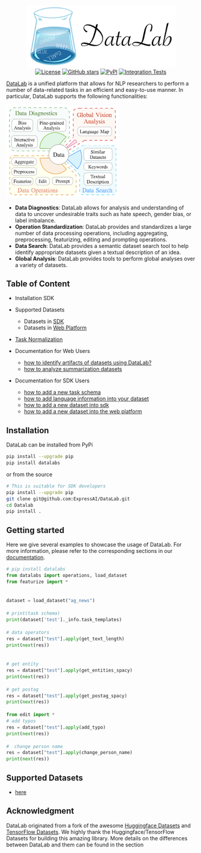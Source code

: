 <p align="center">
    <br>
    <img src="./docs/resources/figs/readme_logo.png" width="400"/>
    <br>
  <a href="https://github.com/expressai/DataLab/blob/main/LICENSE"><img alt="License" src="https://img.shields.io/github/license/expressai/DataLab" /></a>
  <a href="https://github.com/expressai/DataLab/stargazers"><img alt="GitHub stars" src="https://img.shields.io/github/stars/expressai/DataLab" /></a>
  <a href="https://pypi.org/project//"><img alt="PyPI" src="https://img.shields.io/pypi/v/datalabs" /></a>
  <a href=".github/workflows/ci.yml"><img alt="Integration Tests", src="https://github.com/expressai/DataLab/actions/workflows/ci.yml/badge.svg?event=push" />
</p>


[DataLab](http://datalab.nlpedia.ai/) is a unified platform that allows for NLP researchers to perform a number of data-related tasks in an efficient and easy-to-use manner. In particular, DataLab supports the following functionalities:

    

    
    
<!-- <p align="center"> -->
<img src="./docs/resources/figs/datalab_overview.png" width="300"/>
<!-- </p> -->

* **Data Diagnostics**: DataLab allows for analysis and understanding of data to uncover undesirable traits such as hate speech, gender bias, or label imbalance.
* **Operation Standardization**: DataLab provides and standardizes a large number of data processing operations, including aggregating, preprocessing, featurizing, editing and prompting operations.
* **Data Search**: DataLab provides a semantic dataset search tool to help identify appropriate datasets given a textual description of an idea.
* **Global Analysis**: DataLab provides tools to perform global analyses over a variety of datasets.

## Table of Content
* Installation SDK
* Supported Datasets
    * Datasets in [SDK](https://github.com/ExpressAI/DataLab/tree/main/datasets)
    * Datasets in [Web Platform](http://datalab.nlpedia.ai/datasets_explore/text_dataset)
* [Task Normalization](https://github.com/ExpressAI/DataLab/blob/main/docs/task_normalization/progress.md)
* Documentation for Web Users
    * [how to identify artifacts of datasets using DataLab?](https://github.com/ExpressAI/DataLab/blob/main/docs/functionality/how_to_identify_artifacts.md)
    * [how to analyze summarization datasets](https://github.com/ExpressAI/DataLab/blob/main/docs/introduction_of_summarization_datasets.md)  
  
* Documentation for SDK Users
    * [how to add a new task schema](https://github.com/ExpressAI/DataLab/blob/main/docs/add_new_task_schema.md)
    * [how to add language information into your dataset](https://github.com/ExpressAI/DataLab/blob/main/docs/add_language_info.md)
    * [how to add a new dataset into sdk](https://github.com/ExpressAI/DataLab/blob/main/docs/add_new_datasets_into_sdk.md)
    * [how to add a new dataset into the web platform](https://github.com/ExpressAI/DataLab/blob/main/docs/add_new_datasets_into_web_platform.md)
    
 


## Installation
DataLab can be installed from PyPi
```bash
pip install --upgrade pip
pip install datalabs
```
or from the source
```bash
# This is suitable for SDK developers
pip install --upgrade pip
git clone git@github.com:ExpressAI/DataLab.git
cd Datalab
pip install .
```

## Getting started
Here we give several examples to showcase the usage of DataLab. For more information, please refer to the corresponding sections in our [documentation](https://expressai.github.io/DataLab/).

```python
# pip install datalabs
from datalabs import operations, load_dataset
from featurize import *


dataset = load_dataset("ag_news")

# print(task schema)
print(dataset['test']._info.task_templates)

# data operators
res = dataset["test"].apply(get_text_length)
print(next(res))


# get entity
res = dataset["test"].apply(get_entities_spacy)
print(next(res))

# get postag
res = dataset["test"].apply(get_postag_spacy)
print(next(res))

from edit import *
# add typos
res = dataset["test"].apply(add_typo)
print(next(res))

#  change person name
res = dataset["test"].apply(change_person_name)
print(next(res))
```
 

## Supported Datasets
* [here](https://github.com/ExpressAI/DataLab/tree/main/datasets)

   

## Acknowledgment
DataLab originated from a fork of the awesome [Huggingface Datasets](https://github.com/huggingface/datasets) and [TensorFlow Datasets](https://github.com/tensorflow/datasets). We highly thank the Huggingface/TensorFlow Datasets for building this amazing library. More details on the differences between DataLab and them can be found in the section



